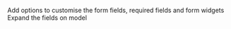 Add options to customise the form fields, required fields and form widgets
Expand the fields on model